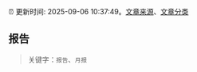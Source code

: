 :alarm_clock: 更新时间: 2025-09-06 10:37:49。[文章来源](/README.md)、[文章分类](/TAGS.md)

## 报告


> 关键字：`报告`、`月报`



